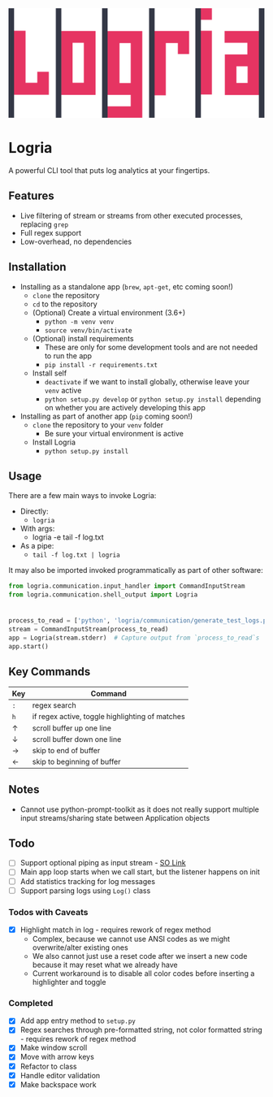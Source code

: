 ![Logria Logo](/branding/logria.png)

# Logria
A powerful CLI tool that puts log analytics at your fingertips.

## Features

- Live filtering of stream or streams from other executed processes, replacing `grep`
- Full regex support
- Low-overhead, no dependencies

## Installation

- Installing as a standalone app (`brew`, `apt-get`, etc coming soon!)
  - `clone` the repository
  - `cd` to the repository
  - (Optional) Create a virtual environment (3.6+)
    - `python -m venv venv`
    - `source venv/bin/activate`
  - (Optional) install requirements
    - These are only for some development tools and are not needed to run the app
    - `pip install -r requirements.txt`
  - Install self
    - `deactivate` if we want to install globally, otherwise leave your `venv` active
    - `python setup.py develop` or `python setup.py install` depending on whether you are actively developing this app
- Installing as part of another app (`pip` coming soon!)
  - `clone` the repository to your `venv` folder
    - Be sure your virtual environment is active
  - Install Logria
    - `python setup.py install`

## Usage

There are a few main ways to invoke Logria:

- Directly:
  - `logria`
- With args:
  - logria -e tail -f log.txt
- As a pipe:
  - `tail -f log.txt | logria`

It may also be imported invoked programmatically as part of other software:

```python
from logria.communication.input_handler import CommandInputStream
from logria.communication.shell_output import Logria


process_to_read = ['python', 'logria/communication/generate_test_logs.py']
stream = CommandInputStream(process_to_read)
app = Logria(stream.stderr)  # Capture output from `process_to_read`s `stderr`
app.start()
```

## Key Commands

| Key | Command |
|--|--|
| `:` | regex search |
| `h` | if regex active, toggle highlighting of matches |
| ↑ | scroll buffer up one line |
| ↓ | scroll buffer down one line |
| → | skip to end of buffer |
| ← | skip to beginning of buffer |

## Notes

- Cannot use python-prompt-toolkit as it does not really support multiple input streams/sharing state between Application objects

## Todo

- [ ] Support optional piping as input stream - [SO Link](https://stackoverflow.com/questions/1450393/how-do-you-read-from-stdin)
- [ ] Main app loop starts when we call start, but the listener happens on init
- [ ] Add statistics tracking for log messages
- [ ] Support parsing logs using `Log()` class

### Todos with Caveats

- [x] Highlight match in log - requires rework of regex method
  - Complex, because we cannot use ANSI codes as we might overwrite/alter existing ones
  - We also cannot just use a reset code after we insert a new code because it may reset what we already have
  - Current workaround is to disable all color codes before inserting a highlighter and toggle

### Completed

- [x] Add app entry method to `setup.py`
- [x] Regex searches through pre-formatted string, not color formatted string - requires rework of regex method
- [x] Make window scroll
- [x] Move with arrow keys
- [x] Refactor to class
- [x] Handle editor validation
- [x] Make backspace work
